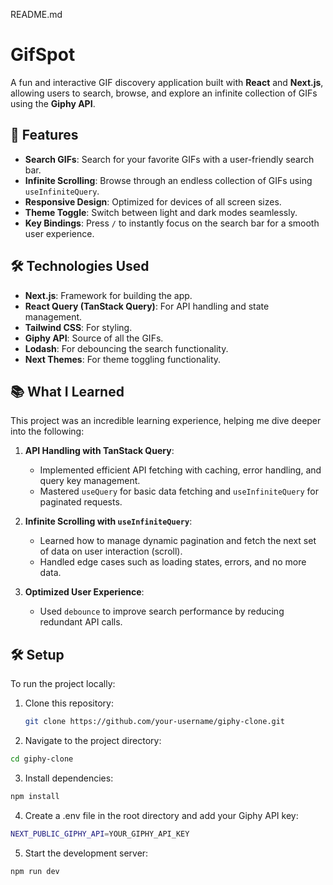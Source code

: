 README.md

# GifSpot

A fun and interactive GIF discovery application built with **React** and **Next.js**, allowing users to search, browse, and explore an infinite collection of GIFs using the **Giphy API**.

## 🚀 Features

- **Search GIFs**: Search for your favorite GIFs with a user-friendly search bar.
- **Infinite Scrolling**: Browse through an endless collection of GIFs using `useInfiniteQuery`.
- **Responsive Design**: Optimized for devices of all screen sizes.
- **Theme Toggle**: Switch between light and dark modes seamlessly.
- **Key Bindings**: Press `/` to instantly focus on the search bar for a smooth user experience.

## 🛠️ Technologies Used

- **Next.js**: Framework for building the app.
- **React Query (TanStack Query)**: For API handling and state management.
- **Tailwind CSS**: For styling.
- **Giphy API**: Source of all the GIFs.
- **Lodash**: For debouncing the search functionality.
- **Next Themes**: For theme toggling functionality.

## 📚 What I Learned

This project was an incredible learning experience, helping me dive deeper into the following:

1. **API Handling with TanStack Query**:
   - Implemented efficient API fetching with caching, error handling, and query key management.
   - Mastered `useQuery` for basic data fetching and `useInfiniteQuery` for paginated requests.

2. **Infinite Scrolling with `useInfiniteQuery`**:
   - Learned how to manage dynamic pagination and fetch the next set of data on user interaction (scroll).
   - Handled edge cases such as loading states, errors, and no more data.

3. **Optimized User Experience**:
   - Used `debounce` to improve search performance by reducing redundant API calls.

## 🛠️ Setup

To run the project locally:

1. Clone this repository:

   ```bash
   git clone https://github.com/your-username/giphy-clone.git
   ```

2.	Navigate to the project directory:

```bash
cd giphy-clone
```

3.	Install dependencies:

```bash
npm install
```


4.	Create a .env file in the root directory and add your Giphy API key:

```bash
NEXT_PUBLIC_GIPHY_API=YOUR_GIPHY_API_KEY
```

5.	Start the development server:

```bash
npm run dev
```

